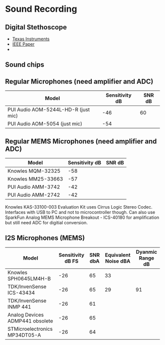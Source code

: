 # Sound Recording

## Digital Stethoscope
- [Texas Instruments](https://www.ti.com/solution/digital-stethoscope)
- [IEEE Paper](https://ieeexplore.ieee.org/document/8994674)
- 
## Sound chips

## Regular Microphones (need amplifier and ADC)

| Model | Sensitivity dB | SNR dB |
| ----- | ----------- | --- |
| PUI Audio AOM-5244L-HD-R (just mic) | -46 | 60 | 
| PUI Audio AOM-5054 (just mic)       | -54 |    | 

## Regular MEMS Microphones (need amplifier and ADC)

| Model | Sensitivity dB | SNR dB |
| ----- | ----------- | --- |
| Knowles MQM-32325 | -58 | |
| Knowles MM25-33663 | -57 | |
| PUI Audio AMM-3742 | -42 | |
| PUI Audio AMM-2742 | -42 | |

Knowles KAS-33100-003 Evaluation Kit uses Cirrus Logic Stereo Codec. Interfaces with USB to PC and not to microcontroller though.
Can also use SparkFun Analog MEMS Microphone Breakout - ICS-40180 for amplification but still need ADC for digitial conversion. 

## I2S Microphones (MEMS)
| Model                 | Sensitivity dB FS | SNR dbA | Equivalent Noise dBA | Dyanmic Range dB |
| --------------------- | ----------- | ------ | ---------------- | ------------- |
| Knowles SPH0645LM4H-B | -26 | 65 | 33 | |
| TDK/InvenSense ICS-43434 | -26 | 65 | 29 | 91 |
| TDK/InvenSense INMP 441 | -26 | 61 |
| Analog Devices ADMP441 obsolete| -26 | 65 | | |
| STMicroelectronics MP34DT05-A | -26 | 64 | | |
